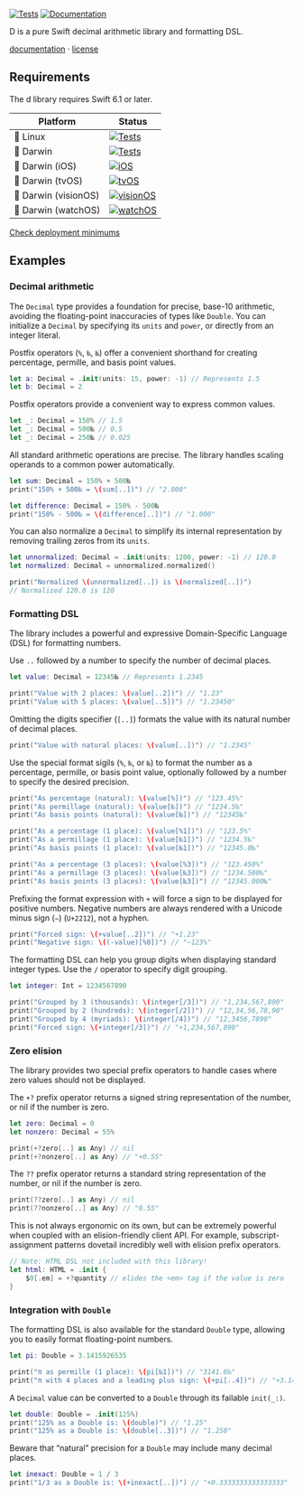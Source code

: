 [![Tests](https://github.com/ordo-one/d/actions/workflows/Tests.yml/badge.svg)](https://github.com/ordo-one/d/actions/workflows/Tests.yml)
[![Documentation](https://github.com/ordo-one/d/actions/workflows/Documentation.yml/badge.svg)](https://github.com/ordo-one/d/actions/workflows/Documentation.yml)

D is a pure Swift decimal arithmetic library and formatting DSL.

[documentation](https://swiftinit.org/docs/d) ·
[license](LICENSE)


## Requirements

The d library requires Swift 6.1 or later.


| Platform | Status |
| -------- | ------ |
| 🐧 Linux | [![Tests](https://github.com/ordo-one/d/actions/workflows/Tests.yml/badge.svg)](https://github.com/ordo-one/d/actions/workflows/Tests.yml) |
| 🍏 Darwin | [![Tests](https://github.com/ordo-one/d/actions/workflows/Tests.yml/badge.svg)](https://github.com/ordo-one/d/actions/workflows/Tests.yml) |
| 🍏 Darwin (iOS) | [![iOS](https://github.com/ordo-one/d/actions/workflows/iOS.yml/badge.svg)](https://github.com/ordo-one/d/actions/workflows/iOS.yml) |
| 🍏 Darwin (tvOS) | [![tvOS](https://github.com/ordo-one/d/actions/workflows/tvOS.yml/badge.svg)](https://github.com/ordo-one/d/actions/workflows/tvOS.yml) |
| 🍏 Darwin (visionOS) | [![visionOS](https://github.com/ordo-one/d/actions/workflows/visionOS.yml/badge.svg)](https://github.com/ordo-one/d/actions/workflows/visionOS.yml) |
| 🍏 Darwin (watchOS) | [![watchOS](https://github.com/ordo-one/d/actions/workflows/watchOS.yml/badge.svg)](https://github.com/ordo-one/d/actions/workflows/watchOS.yml) |


[Check deployment minimums](https://swiftinit.org/docs/d#ss:platform-requirements)


## Examples

### Decimal arithmetic

The ``Decimal`` type provides a foundation for precise, base-10 arithmetic, avoiding the floating-point inaccuracies of types like ``Double``. You can initialize a ``Decimal`` by specifying its `units` and `power`, or directly from an integer literal.

Postfix operators (`%`, `‰`, `‱`) offer a convenient shorthand for creating percentage, permille, and basis point values.

```swift
let a: Decimal = .init(units: 15, power: -1) // Represents 1.5
let b: Decimal = 2
```

Postfix operators provide a convenient way to express common values.

```swift
let _: Decimal = 150% // 1.5
let _: Decimal = 500‰ // 0.5
let _: Decimal = 250‱ // 0.025
```

All standard arithmetic operations are precise. The library handles scaling operands to a common power automatically.

```swift
let sum: Decimal = 150% + 500‰
print("150% + 500‰ = \(sum[..])") // "2.000"

let difference: Decimal = 150% - 500‰
print("150% - 500‰ = \(difference[..])") // "1.000"
```

You can also normalize a ``Decimal`` to simplify its internal representation by removing trailing zeros from its `units`.

```swift
let unnormalized: Decimal = .init(units: 1200, power: -1) // 120.0
let normalized: Decimal = unnormalized.normalized()

print("Normalized \(unnormalized[..]) is \(normalized[..])")
// Normalized 120.0 is 120
```


### Formatting DSL

The library includes a powerful and expressive Domain-Specific Language (DSL) for formatting numbers.

Use `..` followed by a number to specify the number of decimal places.

```swift
let value: Decimal = 12345‱ // Represents 1.2345

print("Value with 2 places: \(value[..2])") // "1.23"
print("Value with 5 places: \(value[..5])") // "1.23450"
```

Omitting the digits specifier (`[..]`) formats the value with its natural number of decimal places.

```swift
print("Value with natural places: \(value[..])") // "1.2345"
```

Use the special format sigils (`%`, `‰`, or `‱`) to format the number as a percentage, permille, or basis point value, optionally followed by a number to specify the desired precision.

```swift
print("As percentage (natural): \(value[%])") // "123.45%"
print("As permillage (natural): \(value[‰])") // "1234.5‰"
print("As basis points (natural): \(value[‱])") // "12345‱"

print("As a percentage (1 place): \(value[%1])") // "123.5%"
print("As a permillage (1 place): \(value[‰1])") // "1234.5‰"
print("As basis points (1 place): \(value[‱1])") // "12345.0‱"

print("As a percentage (3 places): \(value[%3])") // "123.450%"
print("As a permillage (3 places): \(value[‰3])") // "1234.500‰"
print("As basis points (3 places): \(value[‱3])") // "12345.000‱"
```

Prefixing the format expression with `+` will force a sign to be displayed for positive numbers. Negative numbers are always rendered with a Unicode minus sign (`−`) (`U+2212`), not a hyphen.

```swift
print("Forced sign: \(+value[..2])") // "+1.23"
print("Negative sign: \((-value)[%0])") // "−123%"
```

The formatting DSL can help you group digits when displaying standard integer types. Use the `/` operator to specify digit grouping.

```swift
let integer: Int = 1234567890

print("Grouped by 3 (thousands): \(integer[/3])") // "1,234,567,890"
print("Grouped by 2 (hundreds): \(integer[/2])") // "12,34,56,78,90"
print("Grouped by 4 (myriads): \(integer[/4])") // "12,3456,7890"
print("Forced sign: \(+integer[/3])") // "+1,234,567,890"
```


### Zero elision

The library provides two special prefix operators to handle cases where zero values should not be displayed.

The `+?` prefix operator returns a signed string representation of the number, or nil if the number is zero.

```swift
let zero: Decimal = 0
let nonzero: Decimal = 55%

print(+?zero[..] as Any) // nil
print(+?nonzero[..] as Any) // "+0.55"
```

The `??` prefix operator returns a standard string representation of the number, or nil if the number is zero.

```swift
print(??zero[..] as Any) // nil
print(??nonzero[..] as Any) // "0.55"
```

This is not always ergonomic on its own, but can be extremely powerful when coupled with an elision-friendly client API. For example, subscript-assignment patterns dovetail incredibly well with elision prefix operators.

```swift
// Note: HTML DSL not included with this library!
let html: HTML = .init {
    $0[.em] = +?quantity // elides the <em> tag if the value is zero
}
```


### Integration with `Double`

The formatting DSL is also available for the standard ``Double`` type, allowing you to easily format floating-point numbers.

```swift
let pi: Double = 3.1415926535

print("π as permille (1 place): \(pi[‰1])") // "3141.6‰"
print("π with 4 places and a leading plus sign: \(+pi[..4])") // "+3.1416"
```

A ``Decimal`` value can be converted to a ``Double`` through its failable `init(_:)`.

```swift
let double: Double = .init(125%)
print("125% as a Double is: \(double)") // "1.25"
print("125% as a Double is: \(double[..3])") // "1.250"
```

Beware that “natural” precision for a ``Double`` may include many decimal places.

```swift
let inexact: Double = 1 / 3
print("1/3 as a Double is: \(+inexact[..])") // "+0.3333333333333333"
```
